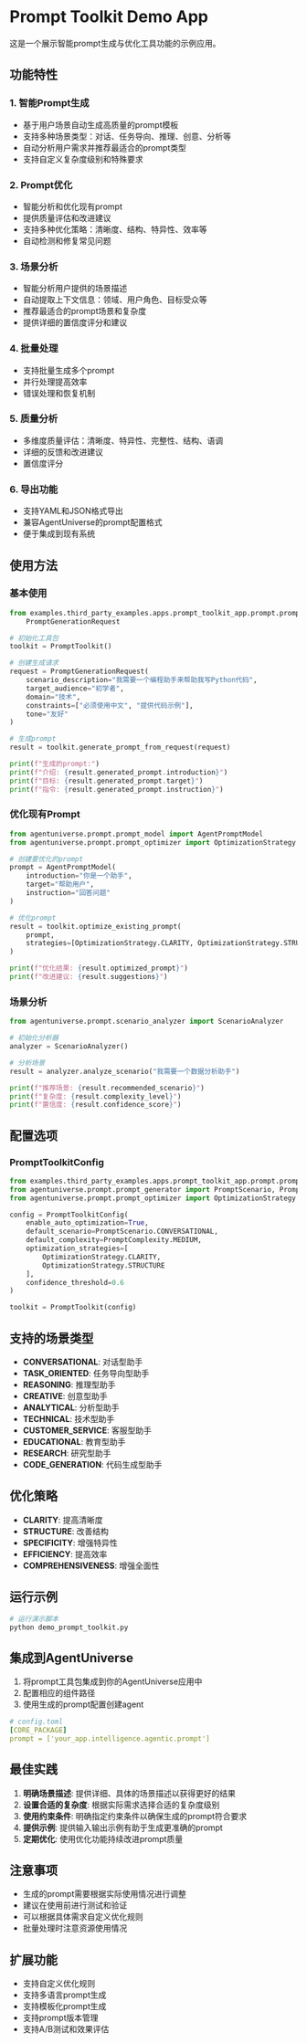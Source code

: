 # Prompt Toolkit Demo App

这是一个展示智能prompt生成与优化工具功能的示例应用。

## 功能特性

### 1. 智能Prompt生成
- 基于用户场景自动生成高质量的prompt模板
- 支持多种场景类型：对话、任务导向、推理、创意、分析等
- 自动分析用户需求并推荐最适合的prompt类型
- 支持自定义复杂度级别和特殊要求

### 2. Prompt优化
- 智能分析和优化现有prompt
- 提供质量评估和改进建议
- 支持多种优化策略：清晰度、结构、特异性、效率等
- 自动检测和修复常见问题

### 3. 场景分析
- 智能分析用户提供的场景描述
- 自动提取上下文信息：领域、用户角色、目标受众等
- 推荐最适合的prompt场景和复杂度
- 提供详细的置信度评分和建议

### 4. 批量处理
- 支持批量生成多个prompt
- 并行处理提高效率
- 错误处理和恢复机制

### 5. 质量分析
- 多维度质量评估：清晰度、特异性、完整性、结构、语调
- 详细的反馈和改进建议
- 置信度评分

### 6. 导出功能
- 支持YAML和JSON格式导出
- 兼容AgentUniverse的prompt配置格式
- 便于集成到现有系统

## 使用方法

### 基本使用

```python
from examples.third_party_examples.apps.prompt_toolkit_app.prompt.prompt_toolkit import PromptToolkit,
    PromptGenerationRequest

# 初始化工具包
toolkit = PromptToolkit()

# 创建生成请求
request = PromptGenerationRequest(
    scenario_description="我需要一个编程助手来帮助我写Python代码",
    target_audience="初学者",
    domain="技术",
    constraints=["必须使用中文", "提供代码示例"],
    tone="友好"
)

# 生成prompt
result = toolkit.generate_prompt_from_request(request)

print(f"生成的prompt:")
print(f"介绍: {result.generated_prompt.introduction}")
print(f"目标: {result.generated_prompt.target}")
print(f"指令: {result.generated_prompt.instruction}")
```

### 优化现有Prompt

```python
from agentuniverse.prompt.prompt_model import AgentPromptModel
from agentuniverse.prompt.prompt_optimizer import OptimizationStrategy

# 创建要优化的prompt
prompt = AgentPromptModel(
    introduction="你是一个助手",
    target="帮助用户",
    instruction="回答问题"
)

# 优化prompt
result = toolkit.optimize_existing_prompt(
    prompt,
    strategies=[OptimizationStrategy.CLARITY, OptimizationStrategy.STRUCTURE]
)

print(f"优化结果: {result.optimized_prompt}")
print(f"改进建议: {result.suggestions}")
```

### 场景分析

```python
from agentuniverse.prompt.scenario_analyzer import ScenarioAnalyzer

# 初始化分析器
analyzer = ScenarioAnalyzer()

# 分析场景
result = analyzer.analyze_scenario("我需要一个数据分析助手")

print(f"推荐场景: {result.recommended_scenario}")
print(f"复杂度: {result.complexity_level}")
print(f"置信度: {result.confidence_score}")
```

## 配置选项

### PromptToolkitConfig

```python
from examples.third_party_examples.apps.prompt_toolkit_app.prompt.prompt_toolkit import PromptToolkitConfig
from agentuniverse.prompt.prompt_generator import PromptScenario, PromptComplexity
from agentuniverse.prompt.prompt_optimizer import OptimizationStrategy

config = PromptToolkitConfig(
    enable_auto_optimization=True,
    default_scenario=PromptScenario.CONVERSATIONAL,
    default_complexity=PromptComplexity.MEDIUM,
    optimization_strategies=[
        OptimizationStrategy.CLARITY,
        OptimizationStrategy.STRUCTURE
    ],
    confidence_threshold=0.6
)

toolkit = PromptToolkit(config)
```

## 支持的场景类型

- **CONVERSATIONAL**: 对话型助手
- **TASK_ORIENTED**: 任务导向型助手
- **REASONING**: 推理型助手
- **CREATIVE**: 创意型助手
- **ANALYTICAL**: 分析型助手
- **TECHNICAL**: 技术型助手
- **CUSTOMER_SERVICE**: 客服型助手
- **EDUCATIONAL**: 教育型助手
- **RESEARCH**: 研究型助手
- **CODE_GENERATION**: 代码生成型助手

## 优化策略

- **CLARITY**: 提高清晰度
- **STRUCTURE**: 改善结构
- **SPECIFICITY**: 增强特异性
- **EFFICIENCY**: 提高效率
- **COMPREHENSIVENESS**: 增强全面性

## 运行示例

```bash
# 运行演示脚本
python demo_prompt_toolkit.py
```

## 集成到AgentUniverse

1. 将prompt工具包集成到你的AgentUniverse应用中
2. 配置相应的组件路径
3. 使用生成的prompt配置创建agent

```yaml
# config.toml
[CORE_PACKAGE]
prompt = ['your_app.intelligence.agentic.prompt']
```

## 最佳实践

1. **明确场景描述**: 提供详细、具体的场景描述以获得更好的结果
2. **设置合适的复杂度**: 根据实际需求选择合适的复杂度级别
3. **使用约束条件**: 明确指定约束条件以确保生成的prompt符合要求
4. **提供示例**: 提供输入输出示例有助于生成更准确的prompt
5. **定期优化**: 使用优化功能持续改进prompt质量

## 注意事项

- 生成的prompt需要根据实际使用情况进行调整
- 建议在使用前进行测试和验证
- 可以根据具体需求自定义优化规则
- 批量处理时注意资源使用情况

## 扩展功能

- 支持自定义优化规则
- 支持多语言prompt生成
- 支持模板化prompt生成
- 支持prompt版本管理
- 支持A/B测试和效果评估
